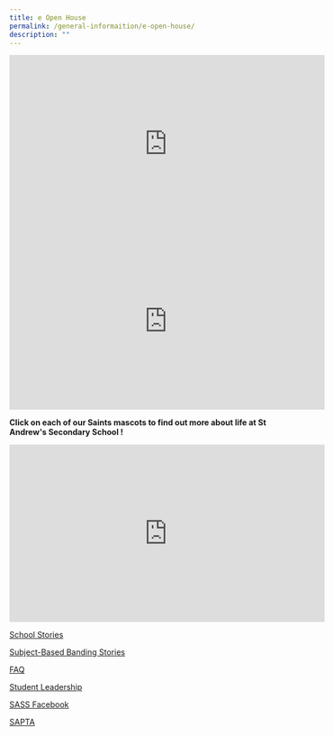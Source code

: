 ```yaml
---
title: e Open House
permalink: /general-informaition/e-open-house/
description: ""
---
```

<iframe width="560" height="315" src="https://www.youtube.com/embed/OwU7gbzBgfc" title="YouTube video player" frameborder="0" allow="accelerometer; autoplay; clipboard-write; encrypted-media; gyroscope; picture-in-picture" allowfullscreen></iframe>

<iframe width="560" height="315" src="https://www.youtube.com/embed/thMtuAeAmko" title="YouTube video player" frameborder="0" allow="accelerometer; autoplay; clipboard-write; encrypted-media; gyroscope; picture-in-picture" allowfullscreen></iframe>

**Click on each of our Saints mascots to find out more about life at St Andrew's Secondary School !**

<iframe width="560" height="315" src="https://www.youtube.com/embed/EOTHZJ0v7SQ" title="YouTube video player" frameborder="0" allow="accelerometer; autoplay; clipboard-write; encrypted-media; gyroscope; picture-in-picture" allowfullscreen></iframe>

[School Stories](/files/2022%20Sch%20Stories%20Combined.pdf)

[Subject-Based Banding Stories ](/files/Subject-Based%20Banding%20Stories.pdf)

[FAQ](/files/2022%20SASS%20Frequently%20Asked%20Questions%20FAQs.pdf)

[Student Leadership](/files/St%20Andrew%20E-Brochure_R4.pdf)

[SASS Facebook](https://www.facebook.com/standrewssec/)

[SAPTA](https://www.facebook.com/sapta.saints/)